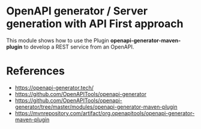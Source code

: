 # OpenAPI generator / Server generation with API First approach

This module shows how to use the Plugin **openapi-generator-maven-plugin**
to develop a REST service from an OpenAPI.

# References

- https://openapi-generator.tech/
- https://github.com/OpenAPITools/openapi-generator
- https://github.com/OpenAPITools/openapi-generator/tree/master/modules/openapi-generator-maven-plugin
- https://mvnrepository.com/artifact/org.openapitools/openapi-generator-maven-plugin

